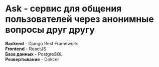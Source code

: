 # Ask - сервис для общения пользователей через анонимные вопросы друг другу #

**Backend** - Django Rest Framework <br>
**Frontend** - ReactJS <br>
**База данных** - PostgreSQL <br>
**Резвертывание** - Dokcer <br>
